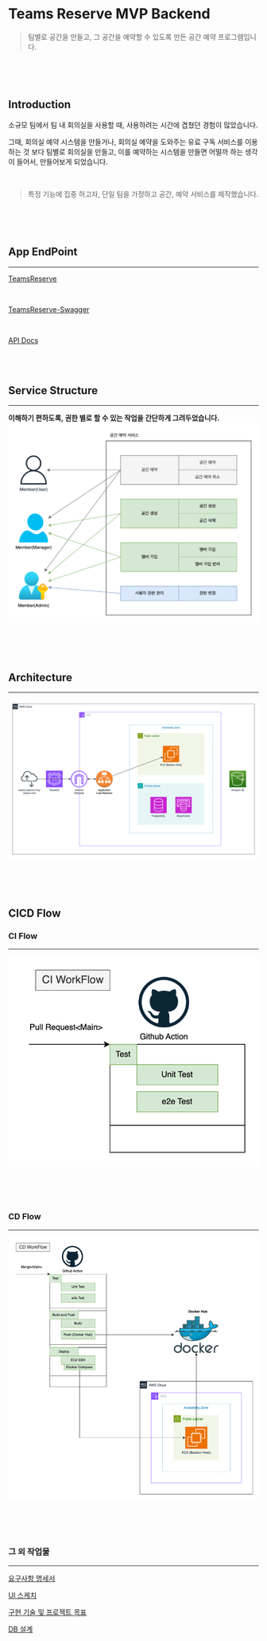 # Teams Reserve MVP Backend

> 팀별로 공간을 만들고, 그 공간을 예약할 수 있도록 만든 공간 예약 프로그램입니다. 

<br>
<br>
<br>

## Introduction
소규모 팀에서 팀 내 회의실을 사용할 때, 사용하려는 시간에 겹쳤던 경험이 많았습니다.

그때, 회의실 예약 시스템을 만들거나, 회의실 예약을 도와주는 유료 구독 서비스를 이용하는 것 보다 팀별로 회의실을 만들고, 이를 예약하는 시스템을 만들면 어떨까 하는 생각이 들어서, 만들어보게 되었습니다.

<br>

> 특정 기능에 집중 하고자, 단일 팀을 가정하고 공간, 예약 서비스를 제작했습니다.

<br>
<br>
<br>

## App EndPoint

---
[TeamsReserve](https://teams-reserve-mvp.kukjun.com/)

<br>

[TeamsReserve-Swagger](https://teams-reserve-mvp.kukjun.com/apiDocs/)

<br>

[API Docs](https://www.notion.so/kukjun/API-Docs-48cc57899fa749a7abeb4a84ef649bdc?pvs=4)
<br>
<br>
<br>
<br>

## Service Structure

---
**이해하기 편하도록, 권한 별로 할 수 있는 작업을 간단하게 그려두었습니다.**
![Service_Structure](./resource/Service_Structure.png)

<br>
<br>
<br>

## Architecture

---
![AWS_Infra](./resource/AWS_Infra.png)

<br>
<br>
<br>

## CICD Flow

### CI Flow

---
![CI_Flow](./resource/CI_Flow.png)

<br>
<br>
<br>

### CD Flow

---
![CD_Flow](./resource/CD_Flow.png)

<br>
<br>
<br>



### 그 외 작업물

---

[요구사항 명세서](https://kukjun.notion.site/bfcc20230cca49b1b6262557cc31a940?pvs=4)

[UI 스케치](https://kukjun.notion.site/UI-40af6293880641b2a3735cdd1b5bf30c?pvs=4)

[구현 기술 및 프로젝트 목표](https://kukjun.notion.site/fd67537e6499450fb1d0eea4f5d8662a?pvs=4)

[DB 설계](https://kukjun.notion.site/DB-bcc159387e5d4cdbad901e89082fd3d8?pvs=4)

